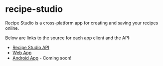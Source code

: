# recipe-studio
Recipe Studio is a cross-platform app for creating and saving your recipes online.

Below are links to the source for each app client and the API:
- [Recipe Studio API](https://github.com/harrisonlingren/recipe-studio-api)
- [Web App](https://github.com/harrisonlingren/recipe-studio-web)
- [Android App](#) - Coming soon!
